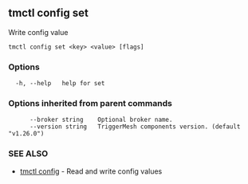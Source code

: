 ## tmctl config set

Write config value

```
tmctl config set <key> <value> [flags]
```

### Options

```
  -h, --help   help for set
```

### Options inherited from parent commands

```
      --broker string    Optional broker name.
      --version string   TriggerMesh components version. (default "v1.26.0")
```

### SEE ALSO

* [tmctl config](tmctl_config.md)	 - Read and write config values

